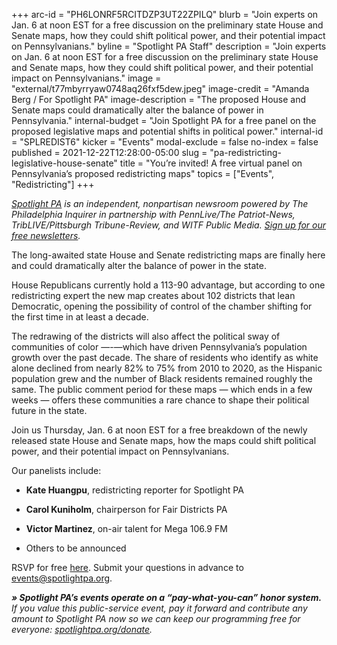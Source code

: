 +++
arc-id = "PH6LONRF5RCITDZP3UT22ZPILQ"
blurb = "Join experts on Jan. 6 at noon EST for a free discussion on the preliminary state House and Senate maps, how they could shift political power, and their potential impact on Pennsylvanians."
byline = "Spotlight PA Staff"
description = "Join experts on Jan. 6 at noon EST for a free discussion on the preliminary state House and Senate maps, how they could shift political power, and their potential impact on Pennsylvanians."
image = "external/t77mbyrryaw0748aq26fxf5dew.jpeg"
image-credit = "Amanda Berg / For Spotlight PA"
image-description = "The proposed House and Senate maps could dramatically alter the balance of power in Pennsylvania."
internal-budget = "Join Spotlight PA for a free panel on the proposed legislative maps and potential shifts in political power."
internal-id = "SPLREDIST6"
kicker = "Events"
modal-exclude = false
no-index = false
published = 2021-12-22T12:28:00-05:00
slug = "pa-redistricting-legislative-house-senate"
title = "You’re invited! A free virtual panel on Pennsylvania’s proposed redistricting maps"
topics = ["Events", "Redistricting"]
+++

<a href="https://www.spotlightpa.org/"><i>Spotlight PA</i></a><i> is an independent, nonpartisan newsroom powered by The Philadelphia Inquirer in partnership with PennLive/The Patriot-News, TribLIVE/Pittsburgh Tribune-Review, and WITF Public Media. </i><a href="https://www.spotlightpa.org/newsletters"><i>Sign up for our free newsletters</i></a><i>.</i>

The long-awaited state House and Senate redistricting maps are finally here and could dramatically alter the balance of power in the state.

House Republicans currently hold a 113-90 advantage, but according to one redistricting expert the new map creates about 102 districts that lean Democratic, opening the possibility of control of the chamber shifting for the first time in at least a decade.

The redrawing of the districts will also affect the political sway of communities of color —-—which have driven Pennsylvania’s population growth over the past decade. The share of residents who identify as white alone declined from nearly 82% to 75% from 2010 to 2020, as the Hispanic population grew and the number of Black residents remained roughly the same. The public comment period for these maps — which ends in a few weeks — offers these communities a rare chance to shape their political future in the state.

Join us Thursday, Jan. 6 at noon EST for a free breakdown of the newly released state House and Senate maps, how the maps could shift political power, and their potential impact on Pennsylvanians.

Our panelists include:

- <b>Kate Huangpu</b>, redistricting reporter for Spotlight PA

- <b>Carol Kuniholm</b>, chairperson for Fair Districts PA

- <b>Victor&nbsp;Martinez</b>, on-air talent for Mega 106.9 FM

- Others to be announced

RSVP for free <a href="https://inquirer.zoom.us/webinar/register/WN_irSI5mCeQQid6XA1nTR_hA">here</a>. Submit your questions in advance to <a href="mailto:events@spotlightpa.org">events@spotlightpa.org</a>.

<i><b>» Spotlight PA’s events operate on a “pay-what-you-can” honor system. </b></i><i>If you value this public-service event, pay it forward and contribute any amount to Spotlight PA now so we can keep our programming free for everyone: </i><a href="http://spotlightpa.org/donate"><i>spotlightpa.org/donate</i></a><i>.</i>

<script src="https://www.spotlightpa.org/embed.js" async></script><div data-spl-embed-version="1" data-spl-src="https://www.spotlightpa.org/embeds/donate/?eyebrow_text=SUPPORT%20SPOTLIGHT%20PA&cta_text=YES%2C%20TRIPLE%20MY%20GIFT&teaser_text=Support%20Spotlight%20PA's%20vital%20investigative%20journalism%20for%20Pennsylvania%20and%20for%20a%20limited%20time%2C%20all%20gifts%20will%20be%20TRIPLED."></div>
